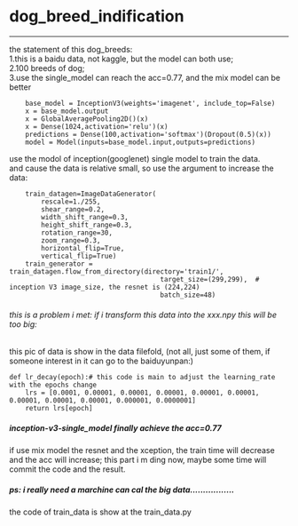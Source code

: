 # dog_breed_indification
---
the statement of this dog_breeds:  
  1.this is a baidu data, not kaggle, but the model can both use;  
  2.100 breeds of dog;  
  3.use the single_model can reach the acc=0.77, and the mix model can be better  
    
        base_model = InceptionV3(weights='imagenet', include_top=False)
        x = base_model.output
        x = GlobalAveragePooling2D()(x) 
        x = Dense(1024,activation='relu')(x)
        predictions = Dense(100,activation='softmax')(Dropout(0.5)(x))
        model = Model(inputs=base_model.input,outputs=predictions)
  
use the modol of inception(googlenet) single model to train the data.  
and cause the data is relative small, so use the argument to increase the data: 

		train_datagen=ImageDataGenerator(    
			rescale=1./255,
			shear_range=0.2,
			width_shift_range=0.3,
			height_shift_range=0.3,
			rotation_range=30,
			zoom_range=0.3,
			horizontal_flip=True,
			vertical_flip=True)
		train_generator = train_datagen.flow_from_directory(directory='train1/',
										  target_size=(299,299),  # inception V3 image_size, the resnet is (224,224)
										  batch_size=48)

###### this is a problem i met: if i transform this data into the xxx.npy this will be too big:    

this pic of data is show in the data filefold, (not all, just some of them, if someone interest in it can go to the baiduyunpan:)
  
  
	def lr_decay(epoch):# this code is main to adjust the learning_rate with the epochs change
	    lrs = [0.0001, 0.00001, 0.00001, 0.00001, 0.00001, 0.00001, 0.00001, 0.00001, 0.00001, 0.000001, 0.0000001]
	    return lrs[epoch]
	    
##### inception-v3-single_model finally achieve the acc=0.77   
if use mix model the resnet and the xception, the train time will decrease and the acc will increase;
this part i m ding now, maybe some time will commit the code and the result.
##### ps: i really need a marchine can cal the big data.................
the code of train_data is show at the train_data.py


	    



	
